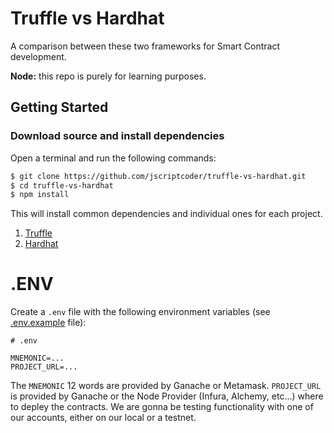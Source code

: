 # Truffle vs Hardhat

A comparison between these two frameworks for Smart Contract development.

**Node:** this repo is purely for learning purposes.

## Getting Started

### Download source and install dependencies

Open a terminal and run the following commands:

```bash
$ git clone https://github.com/jscriptcoder/truffle-vs-hardhat.git
$ cd truffle-vs-hardhat
$ npm install
```

This will install common dependencies and individual ones for each project.

1. [Truffle](truffle)
2. [Hardhat](hardhat)

# .ENV

Create a `.env` file with the following environment variables (see [.env.example](.env.example) file):

```
# .env

MNEMONIC=...
PROJECT_URL=...
```

The `MNEMONIC` 12 words are provided by Ganache or Metamask. `PROJECT_URL` is provided by Ganache or the Node Provider (Infura, Alchemy, etc...) where to depley the contracts. We are gonna be testing functionality with one of our accounts, either on our local or a testnet.
